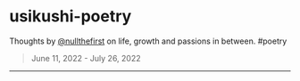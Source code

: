 # usikushi-poetry

Thoughts by [@nullthefirst](https://nullthefirs.com) on life, growth and passions in between. #poetry

> June 11, 2022 - July 26, 2022

---

